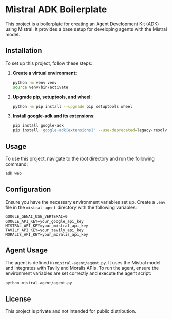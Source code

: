 # Mistral ADK Boilerplate

This project is a boilerplate for creating an Agent Development Kit (ADK) using Mistral. It provides a base setup for developing agents with the Mistral model.

## Installation

To set up this project, follow these steps:

1. **Create a virtual environment**:
   ```bash
   python -m venv venv
   source venv/bin/activate
   ```

2. **Upgrade pip, setuptools, and wheel**:
   ```bash
   python -m pip install --upgrade pip setuptools wheel
   ```

3. **Install google-adk and its extensions**:
   ```bash
   pip install google-adk
   pip install 'google-adk[extensions]' --use-deprecated=legacy-resolver
   ```

## Usage

To use this project, navigate to the root directory and run the following command:
```bash
adk web
```

## Configuration

Ensure you have the necessary environment variables set up. Create a `.env` file in the `mistral-agent` directory with the following variables:
```env
GOOGLE_GENAI_USE_VERTEXAI=0
GOOGLE_API_KEY=your_google_api_key
MISTRAL_API_KEY=your_mistral_api_key
TAVILY_API_KEY=your_tavily_api_key
MORALIS_API_KEY=your_moralis_api_key
```

## Agent Usage

The agent is defined in `mistral-agent/agent.py`. It uses the Mistral model and integrates with Tavily and Moralis APIs. To run the agent, ensure the environment variables are set correctly and execute the agent script:
```bash
python mistral-agent/agent.py
```

## License

This project is private and not intended for public distribution.
